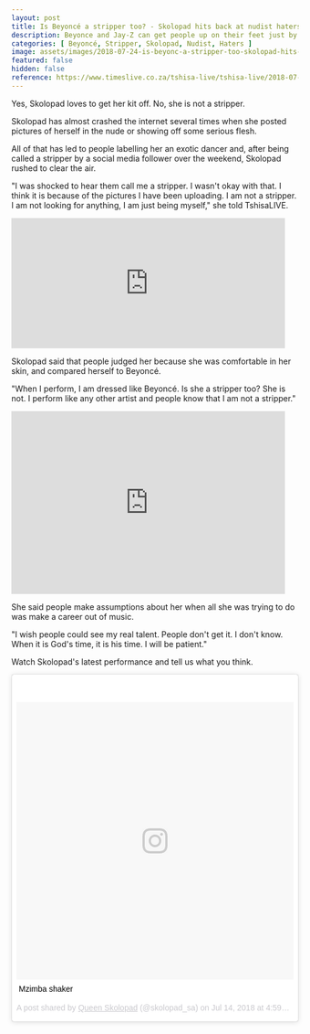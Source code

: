 ```yaml
---
layout: post
title: Is Beyoncé a stripper too? - Skolopad hits back at nudist haters
description: Beyonce and Jay-Z can get people up on their feet just by leaving a restaurant.
categories: [ Beyoncé, Stripper, Skolopad, Nudist, Haters ]
image: assets/images/2018-07-24-is-beyonc-a-stripper-too-skolopad-hits-back-at-nudist-haters.jpg
featured: false
hidden: false
reference: https://www.timeslive.co.za/tshisa-live/tshisa-live/2018-07-24-is-beyonc-a-stripper-too-skolopad-hits-back-at-nudist-haters/
---
```

Yes, Skolopad loves to get her kit off. No, she is not a stripper.

Skolopad has almost crashed the internet several times when she posted pictures of herself in the nude or showing off some serious flesh.

All of that has led to people labelling her an exotic dancer and, after being called a stripper by a social media follower over the weekend, Skolopad rushed to clear the air.

"I was shocked to hear them call me a stripper. I wasn't okay with that. I think it is because of the pictures I have been uploading. I am not a stripper. I am not looking for anything, I am just being myself," she told TshisaLIVE.

<iframe src="https://giphy.com/embed/l4FsAvXijacDUoh7G" width="480" height="228" frameBorder="0" class="giphy-embed" allowFullScreen></iframe>

Skolopad said that people judged her because she was comfortable in her skin, and compared herself to Beyoncé.

"When I perform, I am dressed like Beyoncé. Is she a stripper too? She is not. I perform like any other artist and people know that I am not a stripper."

<iframe src="https://giphy.com/embed/k1qeVgsr2ya0E" width="480" height="320" frameBorder="0" class="giphy-embed" allowFullScreen></iframe>

She said people make assumptions about her when all she was trying to do was make a career out of music.

"I wish people could see my real talent. People don't get it. I don't know. When it is God's time, it is his time. I will be patient."

Watch Skolopad's latest performance and tell us what you think.

<blockquote class="instagram-media" data-instgrm-captioned data-instgrm-permalink="https://www.instagram.com/p/BlNhH_XltwK/" data-instgrm-version="9" style=" background:#FFF; border:0; border-radius:3px; box-shadow:0 0 1px 0 rgba(0,0,0,0.5),0 1px 10px 0 rgba(0,0,0,0.15); margin: 1px; max-width:540px; min-width:326px; padding:0; width:99.375%; width:-webkit-calc(100% - 2px); width:calc(100% - 2px);"><div style="padding:8px;"> <div style=" background:#F8F8F8; line-height:0; margin-top:40px; padding:50.0% 0; text-align:center; width:100%;"> <div style=" background:url(data:image/png;base64,iVBORw0KGgoAAAANSUhEUgAAACwAAAAsCAMAAAApWqozAAAABGdBTUEAALGPC/xhBQAAAAFzUkdCAK7OHOkAAAAMUExURczMzPf399fX1+bm5mzY9AMAAADiSURBVDjLvZXbEsMgCES5/P8/t9FuRVCRmU73JWlzosgSIIZURCjo/ad+EQJJB4Hv8BFt+IDpQoCx1wjOSBFhh2XssxEIYn3ulI/6MNReE07UIWJEv8UEOWDS88LY97kqyTliJKKtuYBbruAyVh5wOHiXmpi5we58Ek028czwyuQdLKPG1Bkb4NnM+VeAnfHqn1k4+GPT6uGQcvu2h2OVuIf/gWUFyy8OWEpdyZSa3aVCqpVoVvzZZ2VTnn2wU8qzVjDDetO90GSy9mVLqtgYSy231MxrY6I2gGqjrTY0L8fxCxfCBbhWrsYYAAAAAElFTkSuQmCC); display:block; height:44px; margin:0 auto -44px; position:relative; top:-22px; width:44px;"></div></div> <p style=" margin:8px 0 0 0; padding:0 4px;"> <a href="https://www.instagram.com/p/BlNhH_XltwK/" style=" color:#000; font-family:Arial,sans-serif; font-size:14px; font-style:normal; font-weight:normal; line-height:17px; text-decoration:none; word-wrap:break-word;" target="_blank">Mzimba shaker</a></p> <p style=" color:#c9c8cd; font-family:Arial,sans-serif; font-size:14px; line-height:17px; margin-bottom:0; margin-top:8px; overflow:hidden; padding:8px 0 7px; text-align:center; text-overflow:ellipsis; white-space:nowrap;">A post shared by <a href="https://www.instagram.com/skolopad_sa/" style=" color:#c9c8cd; font-family:Arial,sans-serif; font-size:14px; font-style:normal; font-weight:normal; line-height:17px;" target="_blank"> Queen Skolopad</a> (@skolopad_sa) on <time style=" font-family:Arial,sans-serif; font-size:14px; line-height:17px;" datetime="2018-07-14T11:59:32+00:00">Jul 14, 2018 at 4:59am PDT</time></p></div></blockquote> <script async defer src="//www.instagram.com/embed.js"></script>
